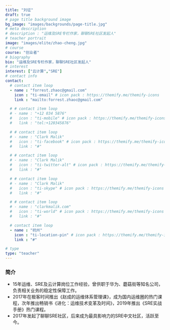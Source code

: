 ```yaml
---
title: "刘征"
draft: true
# page title background image
bg_image: "images/backgrounds/page-title.jpg"
# meta description
# description : "运维及SRE专栏作家，聊聊SRE社区发起人"
# teacher portrait
image: "images/elite/zhao-cheng.jpg"
# course
course: "创业者"
# biography
bio: "运维及SRE专栏作家，聊聊SRE社区发起人"
# interest
interest: ["云计算","SRE"]
# contact info
contact:
  # contact item loop
  - name : "forrest.zhaoc@gmail.com"
    icon : "ti-email" # icon pack : https://themify.me/themify-icons
    link : "mailto:forrest.zhaoc@gmail.com"

  # # contact item loop
  # - name : "+12 034 5876"
  #   icon : "ti-mobile" # icon pack : https://themify.me/themify-icons
  #   link : "tel:+120345876"

  # # contact item loop
  # - name : "Clark Malik"
  #   icon : "ti-facebook" # icon pack : https://themify.me/themify-icons
  #   link : "#"

  # # contact item loop
  # - name : "Clark Malik"
  #   icon : "ti-twitter-alt" # icon pack : https://themify.me/themify-icons
  #   link : "#"

  # # contact item loop
  # - name : "Clark Malik"
  #   icon : "ti-skype" # icon pack : https://themify.me/themify-icons
  #   link : "#"

  # # contact item loop
  # - name : "clarkmalik.com"
  #   icon : "ti-world" # icon pack : https://themify.me/themify-icons
  #   link : "#"

  # contact item loop
  - name : "杭州"
    icon : "ti-location-pin" # icon pack : https://themify.me/themify-icons
    link : "#"

# type
type: "teacher"
---
```


### 简介

* 15年运维、SRE及云计算岗位工作经验，曾供职于华为、蘑菇街等知名公司，负责相关业务的稳定性保障工作。
* 2017年在极客时间推出《赵成的运维体系管理课》，成为国内运维圈的热门课程，次年推出畅销书《进化：运维技术变革及时间》，2019年推出《SRE实战手册》热门课程。
* 2017年发起了聊聊SRE社区，后来成为最具影响力的SRE中文社区，活跃至今。
